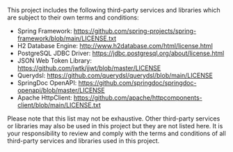 This project includes the following third-party services and libraries which are subject to their own terms and conditions:

- Spring Framework: https://github.com/spring-projects/spring-framework/blob/main/LICENSE.txt
- H2 Database Engine: http://www.h2database.com/html/license.html
- PostgreSQL JDBC Driver: https://jdbc.postgresql.org/about/license.html
- JSON Web Token Library: https://github.com/jwtk/jjwt/blob/master/LICENSE
- Querydsl: https://github.com/querydsl/querydsl/blob/main/LICENSE
- SpringDoc OpenAPI: https://github.com/springdoc/springdoc-openapi/blob/master/LICENSE
- Apache HttpClient: https://github.com/apache/httpcomponents-client/blob/main/LICENSE.txt

Please note that this list may not be exhaustive. Other third-party services or libraries may also be used in this project 
but they are not listed here. It is your responsibility to review and comply with the terms and conditions of all 
third-party services and libraries used in this project.
